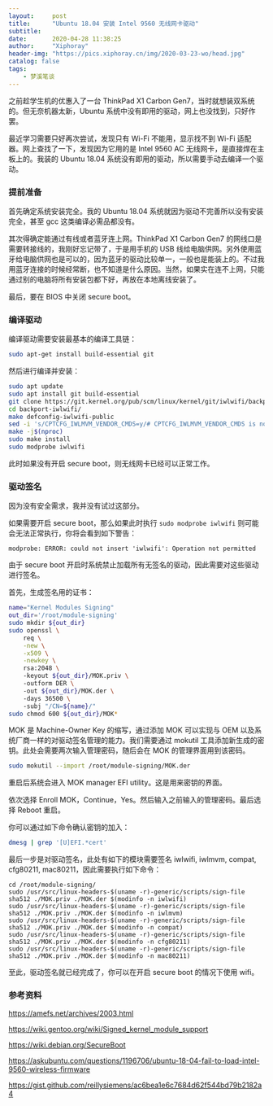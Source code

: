 ```yaml
---
layout:     post
title:      "Ubuntu 18.04 安装 Intel 9560 无线网卡驱动"
subtitle:   
date:       2020-04-28 11:38:25
author:     "Xiphoray"
header-img: "https://pics.xiphoray.cn/img/2020-03-23-wo/head.jpg"
catalog: false
tags:     
    - 梦溪笔谈
---
```




之前趁学生机的优惠入了一台 ThinkPad X1 Carbon Gen7，当时就想装双系统的。但无奈机器太新，Ubuntu 系统中没有即用的驱动，网上也没找到，只好作罢。

最近学习需要只好再次尝试，发现只有 Wi-Fi 不能用，显示找不到 Wi-Fi 适配器。网上查找了一下，发现因为它用的是 Intel 9560 AC 无线网卡，是直接焊在主板上的。我装的 Ubuntu 18.04 系统没有即用的驱动，所以需要手动去编译一个驱动。

### 提前准备

首先确定系统安装完全。我的 Ubuntu 18.04 系统就因为驱动不完善所以没有安装完全，甚至 gcc 这类编译必需品都没有。

其次得确定能通过有线或者蓝牙连上网。ThinkPad X1 Carbon Gen7 的网线口是需要转接线的，我刚好忘记带了，于是用手机的 USB 线给电脑供网。另外使用蓝牙给电脑供网也是可以的，因为蓝牙的驱动比较单一，一般也是能装上的。不过我用蓝牙连接的时候经常断，也不知道是什么原因。当然，如果实在连不上网，只能通过别的电脑将所有安装包都下好，再放在本地离线安装了。

最后，要在 BIOS 中关闭 secure boot。

### 编译驱动

编译驱动需要安装最基本的编译工具链：

```bash
sudo apt-get install build-essential git
```

然后进行编译并安装：

```bash
sudo apt update
sudo apt install git build-essential
git clone https://git.kernel.org/pub/scm/linux/kernel/git/iwlwifi/backport-iwlwifi.git
cd backport-iwlwifi/
make defconfig-iwlwifi-public
sed -i 's/CPTCFG_IWLMVM_VENDOR_CMDS=y/# CPTCFG_IWLMVM_VENDOR_CMDS is not set/' .config
make -j$(nproc)
sudo make install
sudo modprobe iwlwifi
```

此时如果没有开启 secure boot，则无线网卡已经可以正常工作。

### 驱动签名

因为没有安全需求，我并没有试过这部分。

如果需要开启 secure boot，那么如果此时执行 `sudo modprobe iwlwifi` 则可能会无法正常执行，你将会看到如下警告：

```
modprobe: ERROR: could not insert 'iwlwifi': Operation not permitted
```

由于 secure boot 开启时系统禁止加载所有无签名的驱动，因此需要对这些驱动进行签名。

首先，生成签名用的证书：

```bash
name="Kernel Modules Signing"
out_dir='/root/module-signing'
sudo mkdir ${out_dir}
sudo openssl \
    req \
    -new \
    -x509 \
    -newkey \    
    rsa:2048 \    
    -keyout ${out_dir}/MOK.priv \    
    -outform DER \    
    -out ${out_dir}/MOK.der \    
    -days 36500 \    
    -subj "/CN=${name}/"    
sudo chmod 600 ${out_dir}/MOK*
```

MOK 是 Machine-Owner Key 的缩写，通过添加 MOK 可以实现与 OEM 以及系统厂商一样的对驱动签名管理的能力。我们需要通过 mokutil 工具添加新生成的密钥。此处会需要两次输入管理密码，随后会在 MOK 的管理界面用到该密码。

```bash
sudo mokutil --import /root/module-signing/MOK.der
```

重启后系统会进入 MOK manager EFI utility。这是用来密钥的界面。

依次选择 Enroll MOK，Continue，Yes。然后输入之前输入的管理密码。最后选择 Reboot 重启。

你可以通过如下命令确认密钥的加入：

```bash
dmesg | grep '[U]EFI.*cert'
```

最后一步是对驱动签名，此处有如下的模块需要签名 iwlwifi, iwlmvm, compat, cfg80211, mac80211，因此需要执行如下命令：

```
cd /root/module-signing/ 
sudo /usr/src/linux-headers-$(uname -r)-generic/scripts/sign-file sha512 ./MOK.priv ./MOK.der $(modinfo -n iwlwifi)
sudo /usr/src/linux-headers-$(uname -r)-generic/scripts/sign-file sha512 ./MOK.priv ./MOK.der $(modinfo -n iwlmvm)
sudo /usr/src/linux-headers-$(uname -r)-generic/scripts/sign-file sha512 ./MOK.priv ./MOK.der $(modinfo -n compat)
sudo /usr/src/linux-headers-$(uname -r)-generic/scripts/sign-file sha512 ./MOK.priv ./MOK.der $(modinfo -n cfg80211)
sudo /usr/src/linux-headers-$(uname -r)-generic/scripts/sign-file sha512 ./MOK.priv ./MOK.der $(modinfo -n mac80211)
```

至此，驱动签名就已经完成了，你可以在开启 secure boot 的情况下使用 wifi。

### 参考资料

<https://amefs.net/archives/2003.html>

<https://wiki.gentoo.org/wiki/Signed_kernel_module_support>

<https://wiki.debian.org/SecureBoot>

<https://askubuntu.com/questions/1196706/ubuntu-18-04-fail-to-load-intel-9560-wireless-firmware>

<https://gist.github.com/reillysiemens/ac6bea1e6c7684d62f544bd79b2182a4>

